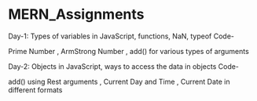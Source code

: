# MERN_Assignments

Day-1: Types of variables in JavaScript, functions, NaN, typeof Code-

Prime Number , ArmStrong Number , add() for various types of arguments


Day-2: Objects in JavaScript, ways to access the data in objects Code-

add() using Rest arguments , Current Day and Time , Current Date in different formats
